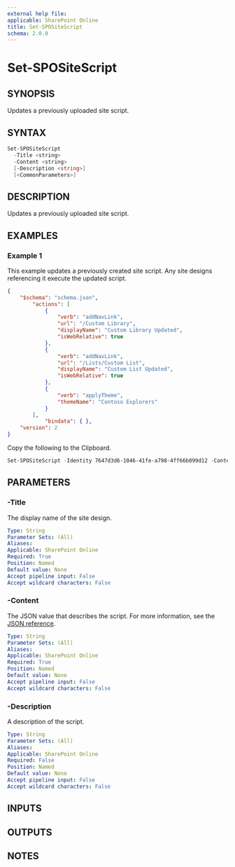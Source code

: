 ```yaml
---
external help file: 
applicable: SharePoint Online
title: Set-SPOSiteScript
schema: 2.0.0
---
```


# Set-SPOSiteScript

## SYNOPSIS

Updates a previously uploaded site script.

## SYNTAX

```powershell
Set-SPOSiteScript
  -Title <string>
  -Content <string>
  [-Description <string>]
  [<CommonParameters>]
```

## DESCRIPTION

Updates a previously uploaded site script.

## EXAMPLES

### Example 1 

This example updates a previously created site script. Any site designs referencing it execute the updated script. 

```json
{
    "$schema": "schema.json",
        "actions": [
            {
                "verb": "addNavLink",
                "url": "/Custom Library",
                "displayName": "Custom Library Updated",
                "isWebRelative": true
            },
            {
                "verb": "addNavLink",
                "url": "/Lists/Custom List",
                "displayName": "Custom List Updated",
                "isWebRelative": true
            },
            {
                "verb": "applyTheme",
                "themeName": "Contoso Explorers"
            }
        ],
            "bindata": { },
    "version": 2
}
```

Copy the following to the Clipboard.

```powershell
Set-SPOSiteScript -Identity 7647d3d6-1046-41fe-a798-4ff66b099d12 -Content $script -Description "Update site script to change links and apply Contoso Explorers theme"
```

## PARAMETERS

### -Title

The display name of the site design.

```yaml
Type: String
Parameter Sets: (All)
Aliases: 
Applicable: SharePoint Online
Required: True
Position: Named
Default value: None
Accept pipeline input: False
Accept wildcard characters: False  
```

### -Content

The JSON value that describes the script. For more information, see the [JSON reference](site-design-json-schema.md).

```yaml
Type: String
Parameter Sets: (All)
Aliases: 
Applicable: SharePoint Online
Required: True
Position: Named
Default value: None
Accept pipeline input: False
Accept wildcard characters: False 
```

### -Description

A description of the script.

```yaml
Type: String
Parameter Sets: (All)
Aliases: 
Applicable: SharePoint Online
Required: False
Position: Named
Default value: None
Accept pipeline input: False
Accept wildcard characters: False 
```

## INPUTS

## OUTPUTS

## NOTES


